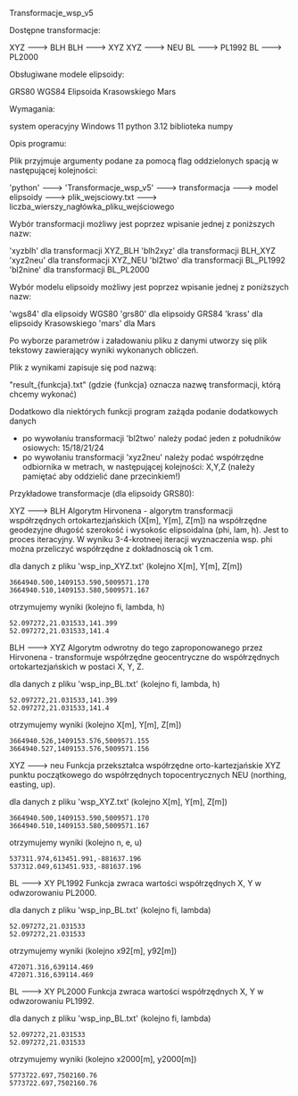 Transformacje_wsp_v5


Dostępne transformacje:

   XYZ ---> BLH
   BLH ---> XYZ
   XYZ ---> NEU
   BL ---> PL1992
   BL ---> PL2000

 
Obsługiwane modele elipsoidy:

   GRS80
   WGS84
   Elipsoida Krasowskiego
   Mars
 

Wymagania:

   system operacyjny Windows 11 
   python 3.12 
   biblioteka numpy
  


Opis programu:
 
 Plik przyjmuje argumenty podane za pomocą flag oddzielonych spacją w następującej kolejności:


'python' ---> 'Transformacje_wsp_v5' ---> transformacja ---> model elipsoidy --->  plik_wejsciowy.txt ---> liczba_wierszy_nagłówka_pliku_wejściowego   


  Wybór transformacji możliwy jest poprzez wpisanie jednej z poniższych nazw:

   'xyzblh' dla transformacji XYZ_BLH
   'blh2xyz' dla transformacji BLH_XYZ
   'xyz2neu' dla transformacji XYZ_NEU
   'bl2two' dla transformacji BL_PL1992
   'bl2nine' dla transformacji BL_PL2000
  

  Wybór modelu elipsoidy możliwy jest poprzez wpisanie jednej z poniższych nazw:

   'wgs84' dla elipsoidy WGS80
   'grs80' dla elipsoidy GRS84
   'krass' dla elipsoidy Krasowskiego
   'mars'  dla Mars
  
  Po wyborze parametrów i załadowaniu pliku z danymi utworzy się plik tekstowy zawierający wyniki wykonanych obliczeń.

  Plik z wynikami zapisuje się pod nazwą:

  "result_{funkcja}.txt"
  (gdzie {funkcja} oznacza nazwę transformacji, którą chcemy wykonać)


  Dodatkowo dla niektórych funkcji program zażąda podanie dodatkowych danych
 
 - po wywołaniu transformacji 'bl2two' należy podać jeden z południków osiowych: 15/18/21/24
 - po wywołaniu transformacji 'xyz2neu' należy podać współrzędne odbiornika w metrach, w następującej kolejności: X,Y,Z 
  (należy pamiętać aby oddzielić dane przecinkiem!)
  
  
Przykładowe transformacje (dla elipsoidy GRS80):
  

 XYZ ---> BLH
  Algorytm Hirvonena - algorytm transformacji współrzędnych ortokartezjańskich (X[m], Y[m], Z[m])
   na współrzędne geodezyjne długość szerokość i wysokośc elipsoidalna (phi, lam, h). Jest to proces iteracyjny. 
   W wyniku 3-4-krotneej iteracji wyznaczenia wsp. phi można przeliczyć współrzędne z dokładnoscią ok 1 cm. 

  dla danych z pliku 'wsp_inp_XYZ.txt' (kolejno X[m], Y[m], Z[m])

    3664940.500,1409153.590,5009571.170
    3664940.510,1409153.580,5009571.167

  otrzymujemy wyniki (kolejno fi, lambda, h)

    52.097272,21.031533,141.399
    52.097272,21.031533,141.4

  
 BLH ---> XYZ
  Algorytm odwrotny do tego zaproponowanego przez Hirvonena - transformuje współrzędne geocentryczne
   do współrzędnych ortokartezjańskich w postaci X, Y, Z.

  dla danych z pliku 'wsp_inp_BL.txt' (kolejno fi, lambda, h)

    52.097272,21.031533,141.399
    52.097272,21.031533,141.4

  otrzymujemy wyniki (kolejno X[m], Y[m], Z[m])

    3664940.526,1409153.576,5009571.155
    3664940.527,1409153.576,5009571.156


 XYZ ---> neu
  Funkcja przekształca współrzędne orto-kartezjańskie XYZ punktu początkowego
   do współrzędnych topocentrycznych NEU (northing, easting, up).

  dla danych z pliku 'wsp_XYZ.txt' (kolejno X[m], Y[m], Z[m])

    3664940.500,1409153.590,5009571.170
    3664940.510,1409153.580,5009571.167
  
  otrzymujemy wyniki (kolejno n, e, u)
  
    537311.974,613451.991,-881637.196
    537312.049,613451.933,-881637.196
  
 
 BL ---> XY PL1992
  Funkcja zwraca wartości współrzędnych X, Y  w odwzorowaniu PL2000.

  dla danych z pliku 'wsp_inp_BL.txt' (kolejno fi, lambda)
  
    52.097272,21.031533
    52.097272,21.031533

  otrzymujemy wyniki (kolejno x92[m], y92[m])

    472071.316,639114.469
    472071.316,639114.469

  
 BL ---> XY PL2000
  Funkcja zwraca wartości współrzędnych X, Y  w odwzorowaniu PL1992.
  
  dla danych z pliku 'wsp_inp_BL.txt' (kolejno fi, lambda)
  
    52.097272,21.031533
    52.097272,21.031533
  
  otrzymujemy wyniki (kolejno x2000[m], y2000[m])

    5773722.697,7502160.76
    5773722.697,7502160.76 

   
   



